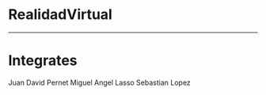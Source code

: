 # RealidadVirtual

-----------------

# **Integrates**

Juan David Pernet
Miguel Angel Lasso
Sebastian Lopez
